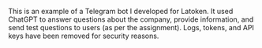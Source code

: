This is an example of a Telegram bot I developed for Latoken. It used ChatGPT to answer questions about the company, provide information, and send test questions to users (as per the assignment). Logs, tokens, and API keys have been removed for security reasons.
